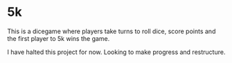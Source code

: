 # 5k
This is a dicegame where players take turns to roll dice, score points and the first player to 5k wins the game.

I have halted this project for now. Looking to make progress and restructure.